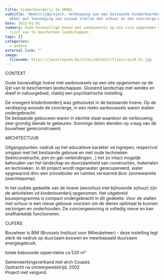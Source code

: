 ```yaml
---
title: kinderboerderij te UKKEL
subtitle: "Wedstrijdproject: Verbouwing van een bestaande kinderboerderij te
  Ukkel met toevoeging van nieuwe stallen met schuur en een concierge-woning."
date: 2022-01-01
summary: Oude bouwvallige hoeve met aanbouwsels op een site opgenomen op de
  lijst van te beschermen landschappen.
tags: []
categories:
  - andere
external_link: ""
image:
  filename: https://janstruyven.be/sites/default/files/res10_01.jpg
---
```

CONTEXT

Oude bouwvallige hoeve met aanbouwsels op een site opgenomen op de lijst van te beschermen landschappen. Glooiend landschap met weides en dreef in natuurgebied, vlakbij een psychiatrische instelling.

De vroegere kinderboerderij was gehuisvest in de bestaande hoeve. Op de verdieping woonde de concierge, in een reeks aanbouwsels waren stallen ondergebracht.\
De bestaande gebouwen waren in slechte staat waardoor de verbouwing zeer grondig diende te gebeuren. Sommige delen dienden op vraag van de bouwheer gereconstrueerd.

ARCHITECTUUR

Uitgangspunten: nadruk op het educatieve karakter vd ingrepen, respectvol omgaan met het bestaande gebouw en met oude technieken (leemconstructie, pen en gat-verbindingen...) het zo intact mogelijk behouden van het landschap en duurzaamheid van constructies, materialen en technieken. In dit project wordt regenwater gerecupereerd, water opgewarmd dmv een zonneboiler en ruimtes verwarmd door zonnewarmte (warmtepomp).

In het oudste gedeelte van de hoeve (woonhuis met bijhorende schuur) zijn de aktiviteiten vd kinderboerderij opgenomen. Het uitgebreid bouwprogramma is compact ondergebracht in dit gedeelte. Voor de stallen met schuur is een nieuw gebouw voorzien om de dieren optimaal te kunnen verzorgen en onderhouden. De conciergewoning is volledig nieuw en kan onafhankelijk functioneren.

CIJFERS

Bouwheer is BIM (Brussels Instituut voor Milieubeheer) - deze instelling legt sterk de nadruk op duurzaam bouwen en meerbepaald duurzaam energiegebruik.

totale bebouwde oppervlakte ca 520 m²

Samenwerkingsverband met arch Coupez.\
Opdracht na ontwerpwedstrijd, 2002\
Project niet vergund.